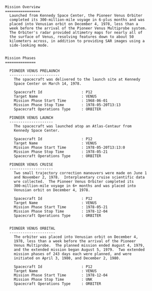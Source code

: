 
 
 
 
    Mission Overview
    ================
      Launched from Kennedy Space Center, the Pioneer Venus Orbiter
      completed its 300-million-mile voyage in 6-plus months and was
      placed into Venusian orbit on December 4, 1978, less than a
      week before the arrival of the Pioneer Venus Multiprobe system.
      The Orbiter's radar provided altimetry maps for nearly all of
      the surface of Venus, resolving features down to about 50
      kilometers across, in addition to providing SAR images using a
      side-looking mode.
 
 
    Mission Phases
    ==============
 
      PIONEER VENUS PRELAUNCH
      -----------------------
        The spacecraft was delivered to the launch site at Kennedy
        Space Center on March 14, 1978.
 
        Spacecraft Id                  : P12
        Target Name                    : VENUS
        Mission Phase Start Time       : 1968-06-01
        Mission Phase Stop Time        : 1978-05-20T13:13
        Spacecraft Operations Type     : ORBITER
 
      PIONEER VENUS LAUNCH
      --------------------
        The spacecraft was launched atop an Atlas-Centaur from
        Kennedy Space Center.
 
        Spacecraft Id                  : P12
        Target Name                    : VENUS
        Mission Phase Start Time       : 1978-05-20T13:13:0
        Mission Phase Stop Time        : 1978-05-21
        Spacecraft Operations Type     : ORBITER
 
      PIONEER VENUS CRUISE
      --------------------
        Two small trajectory correction maneuvers were made on June 1
        and November 2, 1978.  Interplanetary cruise scientific data
        wre collected.  The Pioneer Venus Orbiter completed its
        300-million-mile voyage in 6+ months and was placed into
        Venusian orbit on December 4, 1978.
 
        Spacecraft Id                  : P12
        Target Name                    : VENUS
        Mission Phase Start Time       : 1978-05-21
        Mission Phase Stop Time        : 1978-12-04
        Spacecraft Operations Type     : ORBITER
 
 
      PIONEER VENUS ORBITAL
      ---------------------
        The orbiter was placed into Venusian orbit on December 4,
        1978, less than a week before the arrival of the Pioneer
        Venus Multiprobe.  The planned mission ended August 4, 1979,
        and the extended mission began August 5, 1979.  Two extended
        mission phases of 243 days each were planned, and were
        initiated on April 3, 1980, and December 2, 1980.
 
        Spacecraft Id                  : P12
        Target Name                    : VENUS
        Mission Phase Start Time       : 1978-12-04
        Mission Phase Stop Time        : UNK
        Spacecraft Operations Type     : ORBITER
 
        